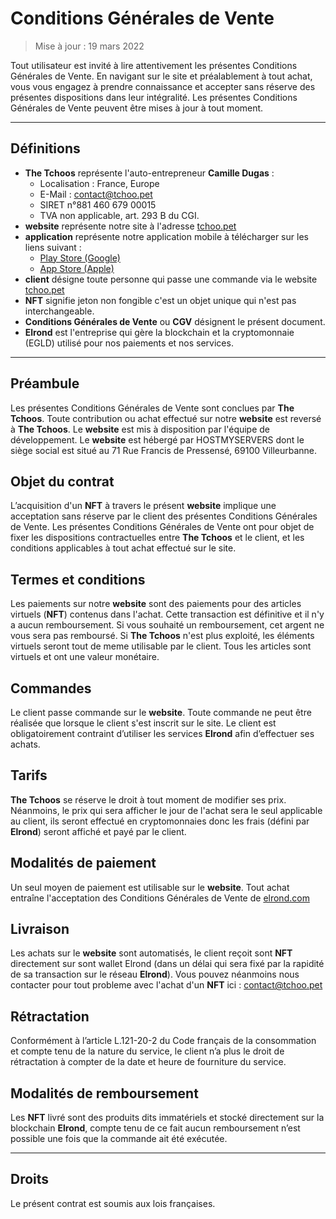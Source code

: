 # Conditions Générales de Vente

> Mise à jour : 19 mars 2022

Tout utilisateur est invité à lire attentivement les présentes Conditions Générales de Vente. En navigant sur le site et préalablement à tout achat, vous vous engagez à prendre connaissance et accepter sans réserve des présentes dispositions dans leur intégralité. Les présentes Conditions Générales de Vente peuvent être mises à jour à tout moment.

---

## Définitions

- **The Tchoos** représente l'auto-entrepreneur **Camille Dugas** :
    - Localisation : France, Europe
    - E-Mail : [contact@tchoo.pet](mailto://contact@tchoo.pet)
    - SIRET n°881 460 679 00015
    - TVA non applicable, art. 293 B du CGI.
- **website** représente notre site à l'adresse [tchoo.pet](https://tchoo.pet)
- **application** représente notre application mobile à télécharger sur les liens suivant : 
    - [Play Store (Google)](https://play.google.com/store/apps/details?id=com.tchoo.pet)
    - [App Store (Apple)](https://apps.apple.com/us/app/tchoo-pet/id1498797554)
- **client** désigne toute personne qui passe une commande via le website [tchoo.pet](https://tchoo.pet)
- **NFT** signifie jeton non fongible c'est un objet unique qui n'est pas interchangeable.
- **Conditions Générales de Vente** ou **CGV** désignent le présent document.
- **Elrond** est l'entreprise qui gère la blockchain et la cryptomonnaie (EGLD) utilisé pour nos paiements et nos services.

---

## Préambule

Les présentes Conditions Générales de Vente sont conclues par **The Tchoos**. Toute contribution ou achat effectué sur notre **website** est reversé à **The Tchoos**. Le **website**  est mis à disposition par l'équipe de développement. Le **website** est hébergé par HOSTMYSERVERS dont le siège social est situé au 71 Rue Francis de Pressensé, 69100 Villeurbanne.

## Objet du contrat

L’acquisition d'un **NFT** à travers le présent **website** implique une acceptation sans réserve par le client des présentes Conditions Générales de Vente. Les présentes Conditions Générales de Vente ont pour objet de fixer les dispositions contractuelles entre **The Tchoos** et le client, et les conditions applicables à tout achat effectué sur le site.

## Termes et conditions 

Les paiements sur notre **website** sont des paiements pour des articles virtuels (**NFT**) contenus dans l'achat. Cette transaction est définitive et il n'y a aucun remboursement. Si vous souhaité un remboursement, cet argent ne vous sera pas remboursé. Si **The Tchoos** n'est plus exploité, les éléments virtuels seront tout de meme utilisable par le client. Tous les articles sont virtuels et ont une valeur monétaire.

## Commandes

Le client passe commande sur le **website**. Toute commande ne peut être réalisée que lorsque le client s'est inscrit sur le site. Le client est obligatoirement contraint d’utiliser les services **Elrond** afin d’effectuer ses achats.

## Tarifs 

**The Tchoos** se réserve le droit à tout moment de modifier ses prix. Néanmoins, le prix qui sera afficher le jour de l'achat sera le seul applicable au client, ils seront effectué en cryptomonnaies donc les frais (défini par **Elrond**) seront affiché et payé par le client.

## Modalités de paiement

Un seul moyen de paiement est utilisable sur le **website**. Tout achat entraîne l'acceptation des Conditions Générales de Vente de [elrond.com](https://elrond.com)

## Livraison

Les achats sur le **website** sont automatisés, le client reçoit sont **NFT** directement sur sont wallet Elrond (dans un délai qui sera fixé par la rapidité de sa transaction sur le réseau **Elrond**). Vous pouvez néanmoins nous contacter pour tout probleme avec l'achat d'un **NFT** ici : [contact@tchoo.pet](mailto://contact@tchoo.pet)

## Rétractation 

Conformément à l’article L.121-20-2 du Code français de la consommation et compte tenu de la nature du service, le client n’a plus le droit de rétractation à compter de la date et heure de fourniture du service.

## Modalités de remboursement

Les **NFT** livré sont des produits dits immatériels et stocké directement sur la blockchain **Elrond**, compte tenu de ce fait aucun remboursement n’est possible une fois que la commande ait été exécutée.

---

## Droits

Le présent contrat est soumis aux lois françaises.